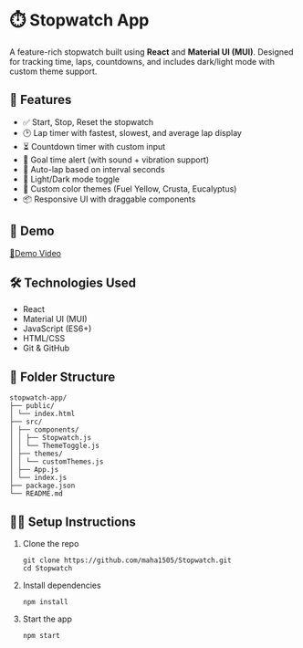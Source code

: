 # ⏱️ Stopwatch App

A feature-rich stopwatch built using **React** and **Material UI (MUI)**. Designed for tracking time, laps, countdowns, and includes dark/light mode with custom theme support.

## 🚀 Features

- ✅ Start, Stop, Reset the stopwatch
- 🕑 Lap timer with fastest, slowest, and average lap display
- ⏳ Countdown timer with custom input
- 🎯 Goal time alert (with sound + vibration support)
- 🔁 Auto-lap based on interval seconds
- 🌙 Light/Dark mode toggle
- 🎨 Custom color themes (Fuel Yellow, Crusta, Eucalyptus)
- 📦 Responsive UI with draggable components

## 📸 Demo

[🎥Demo Video](https://drive.google.com/file/d/1p9OwV78tPPL_J7flA9x1Cn0kYgcV88jA/view?usp=sharing)  

## 🛠️ Technologies Used

- React
- Material UI (MUI)
- JavaScript (ES6+)
- HTML/CSS
- Git & GitHub

## 📁 Folder Structure
```
stopwatch-app/
├── public/
│ └── index.html
├── src/
│ ├── components/
│ │ ├── Stopwatch.js
│ │ └── ThemeToggle.js
│ ├── themes/
│ │ └── customThemes.js
│ ├── App.js
│ └── index.js
├── package.json
└── README.md
```
## 🧑‍💻 Setup Instructions

1. Clone the repo  
   ```
   git clone https://github.com/maha1505/Stopwatch.git
   cd Stopwatch
   ```
2. Install dependencies
   ```
   npm install
   ```
4. Start the app
   ```
   npm start
   ```
